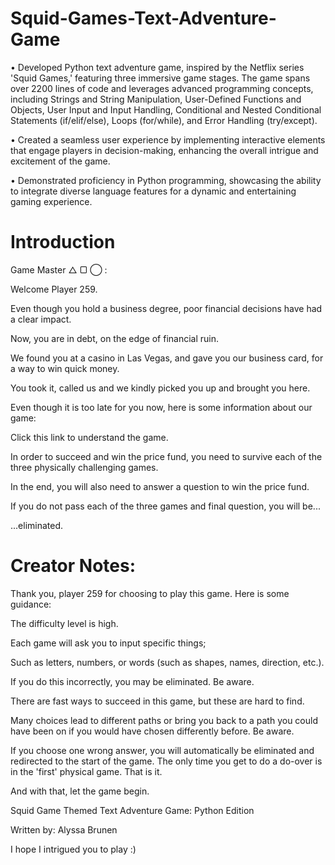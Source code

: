 # Squid-Games-Text-Adventure-Game

• Developed Python text adventure game, inspired by the Netflix series 'Squid Games,' featuring three immersive game stages. The game spans over 2200 lines of code and leverages advanced programming concepts, including Strings and String Manipulation, User-Defined Functions and Objects, User Input and Input Handling, Conditional and Nested Conditional Statements (if/elif/else), Loops (for/while), and Error Handling (try/except).


• Created a seamless user experience by implementing interactive elements that engage players in decision-making, enhancing the overall intrigue and excitement of the game.


• Demonstrated proficiency in Python programming, showcasing the ability to integrate diverse language features for a dynamic and entertaining gaming experience.

# Introduction

Game Master △ ▢ ◯ :

Welcome Player 259.

Even though you hold a business degree, poor financial decisions have had a clear impact.

Now, you are in debt, on the edge of financial ruin.

We found you at a casino in Las Vegas, and gave you our business card, for a way to win quick money.

You took it, called us and we kindly picked you up and brought you here.

Even though it is too late for you now, here is some information about our game:

Click this link to understand the game.

In order to succeed and win the price fund, you need to survive each of the three physically challenging games.

In the end, you will also need to answer a question to win the price fund.

If you do not pass each of the three games and final question, you will be...

...eliminated.

# Creator Notes:

Thank you, player 259 for choosing to play this game. Here is some guidance:

The difficulty level is high.

Each game will ask you to input specific things;

Such as letters, numbers, or words (such as shapes, names, direction, etc.).

If you do this incorrectly, you may be eliminated. Be aware.

There are fast ways to succeed in this game, but these are hard to find.

Many choices lead to different paths or bring you back to a path you could have been on if you would have chosen differently before. Be aware.

If you choose one wrong answer, you will automatically be eliminated and redirected to the start of the game. The only time you get to do a do-over is in the 'first' physical game. That is it.

And with that, let the game begin.

Squid Game Themed Text Adventure Game: Python Edition

Written by: Alyssa Brunen

I hope I intrigued you to play :) 
